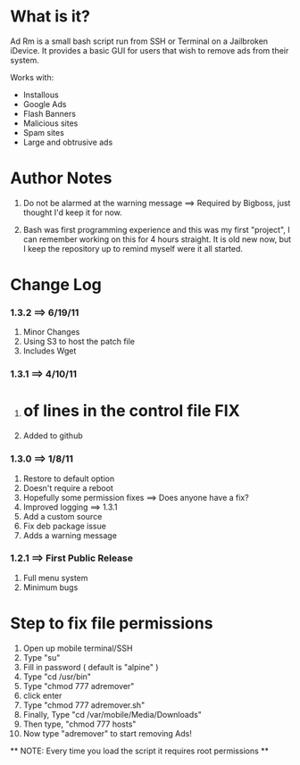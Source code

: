 # What is it?

Ad Rm is a small bash script run from SSH or Terminal on a Jailbroken iDevice. It provides a basic GUI for users that wish to remove ads from their system.

Works with:
* Installous
* Google Ads
* Flash Banners
* Malicious sites
* Spam sites
* Large and obtrusive ads

# Author Notes

1. Do not be alarmed at the warning message ==> Required by Bigboss, just thought I'd keep it for now.

2. Bash was first programming experience and this was my first "project", I can remember working on this for 4 hours straight. It is old new now, but I keep the repository up to remind myself were it all started.

# Change Log

### 1.3.2 ==> 6/19/11

1. Minor Changes
2. Using S3 to host the patch file
3. Includes Wget

### 1.3.1 ==> 4/10/11

1. # of lines in the control file FIX
2. Added to github


### 1.3.0 ==> 1/8/11

1. Restore to default option
2. Doesn't require a reboot
3. Hopefully some permission fixes ==> Does anyone have a fix?
4. Improved logging ==> 1.3.1
5. Add a custom source
6. Fix deb package issue
7. Adds a warning message

### 1.2.1 ==> First Public Release

1. Full menu system
2. Minimum bugs 

# Step to fix file permissions

1. Open up mobile terminal/SSH
2. Type "su"
3. Fill in password ( default is "alpine" )
4. Type "cd /usr/bin"
5. Type "chmod 777 adremover"
6. click enter
7. Type "chmod 777 adremover.sh"
8. Finally, Type "cd /var/mobile/Media/Downloads"
9. Then type, "chmod 777 hosts"
10. Now type "adremover" to start removing Ads!

** NOTE: Every time you load the script it requires root permissions **